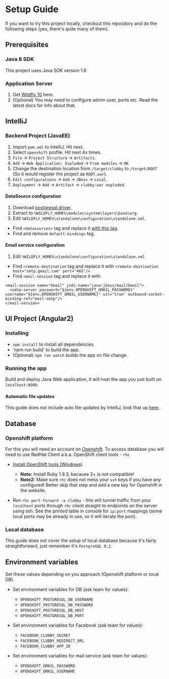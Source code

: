 # Setup Guide
If you want to try this project locally, checkout this repository and do the following steps (yes, there's quite many of them).

## Prerequisites
### Java 8 SDK
This project uses Java SDK version 1.8

### Application Server
1. Get [Wildfly 10](http://wildfly.org/downloads/) here.
2. (Optional) You may need to configure admin user, ports etc. Read the latest docs for info about that.

## IntelliJ
### Backend Project (JavaEE)
1. Import `pom.xml` to IntelliJ. Hit next.
2. Select `openshift` profile. Hit next 4x times.
3. `File` -> `Project Structure` -> `Artifacts`.
4. `Add` -> `Web Application: Exploded` -> `From modules` -> `OK`
5. Change the destination location from `/target/clubby` to `/target/ROOT` (So it would register the project as `ROOT.war`).
6. `Edit configurations` -> `Add` -> `JBoss` -> `Local`.
7. `Deployment` -> `Add` -> `Artifact` -> `clubby:war exploded`.

#### DataSource configuration
1. Download [postgresql driver](https://www.dropbox.com/s/rjxxa6cynt7ped2/postgresql.zip?dl=0).
2. Extract to `%WILDFLY_HOME%\modules\system\layers\base\org`.
3. Edit `%WILDFLY_HOME%\standalone\configuration\standalone.xml`.
  - Find `<datasources>` tag and replace it [with this tag](https://gist.github.com/elpaulas/214bc090b742abbbad95b389e47214d5).
  - Find and remove `default-bindings` tag.

#### Email service configuration
1. Edit `%WILDFLY_HOME%\standalone\configuration\standalone.xml`
  - Find `<remote-destination` tag and replace it with `<remote-destination host="smtp.gmail.com" port="465"/>`
  - Find `<mail-session` tag and replace it with

```
<mail-session name="Gmail" jndi-name="java:jboss/mail/Gmail">
  <smtp-server password="${env.OPENSHIFT_GMAIL_PASSWORD}" username="${env.OPENSHIFT_GMAIL_USERNAME}" ssl="true" outbound-socket-binding-ref="mail-smtp"/>
</mail-session>
```

## UI Project (Angular2)
### Installing
- `npm install` to install all dependencies.
- 'npm run build' to build the app.
- (Optional) `npm run watch` builds the app on file change.

### Running the app
Build and deploy Java Web application, it will host the app you just built on `localhost:8080`.

#### Automatic file updates
This guide does not include auto file updates by IntelliJ, look that up [here](https://blog.jetbrains.com/idea/2009/10/update-a-running-javaee-application/).

## Database
### Openshift platform
For this you will need an account on [Openshift](https://www.openshift.com/). To access database you will need to use RedHat Client a.k.a. OpenShift client tools - `rhc`
- [Install OpenShift tools (Windows)](https://developers.openshift.com/en/getting-started-windows.html)
  - **Note:** Install Ruby 1.9.3, because 2+ is not compatible!
  - **Note2:** Make sure `rhc` does not mess your `ssh` keys if you have any configured! Better skip that step and add a new key for Openshift in the website.

- Run `rhc port-forward -a clubby` - this will tunnel traffic from your `localhost` ports through `rhc` client straight to endpoints on the server using ssh. See the printed table in console for `ip:port` mappings (some local ports may be already in use, so it will iterate the port).

### Local database
This guide does not cover the setup of local database because it's fairly straightforward, just remember it's `PostgreSQL 9.2`.

## Environment variables
Set these values depending on you approach (Openshift platform or local DB).
- Set environment variables for DB (ask team for values):
  - `OPENSHIFT_POSTGRESQL_DB_USERNAME`
  - `OPENSHIFT_POSTGRESQL_DB_PASSWORD`
  - `OPENSHIFT_POSTGRESQL_DB_HOST`
  - `OPENSHIFT_POSTGRESQL_DB_PORT`

- Set environment variables for Facebook (ask team for values):
  - `FACEBOOK_CLUBBY_SECRET`
  - `FACEBOOK_CLUBBY_REDIRECT_URL`
  - `FACEBOOK_CLUBBY_APP_ID`

- Set environment variables for mail service (ask team for values):
  - `OPENSHIFT_GMAIL_PASSWORD`
  - `OPENSHIFT_GMAIL_USERNAME`
